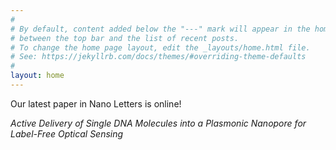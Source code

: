 ```yaml
---
#
# By default, content added below the "---" mark will appear in the home page
# between the top bar and the list of recent posts.
# To change the home page layout, edit the _layouts/home.html file.
# See: https://jekyllrb.com/docs/themes/#overriding-theme-defaults
#
layout: home
---
```

Our latest paper in Nano Letters is online!<br>

*Active Delivery of Single DNA Molecules into a Plasmonic Nanopore for Label-Free Optical Sensing*